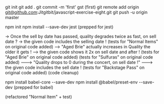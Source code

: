 git init
git add .
git commit -m 'first'
gst
(first)
git remote add origin git@github.com:Jitgitbit/javascript-exercise-eight.git
git push -u origin master

npm init
npm install --save-dev jest
(prepped for jest)


-> Once the sell by date has passed, quality degrades twice as fast, on sell date ?  -> the given code includes the selling date !
(tests for "Normal Items" on original code added)
--> "Aged Brie" actually increases in Quality the older it gets ! --> the given code shows it 2x on sell date and after !
(tests for "Aged Brie" on original code added)
(tests for "Sulfuras" on original code added)
---> "Quality drops to 0 during the concert, on sell date !" ---> the given code includes the sell date !
(tests for "Backstage Pass" on original code added)
(code cleanup)


npm install babel-core --save-dev
npm install @babel/preset-env --save-dev
(prepped for babel)


(refactored "Normal Item" + test)